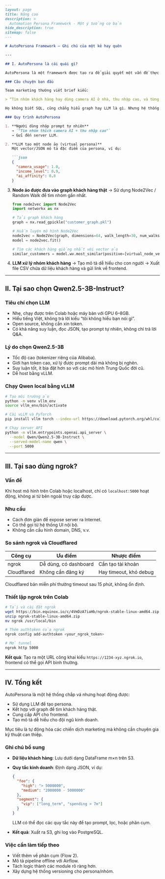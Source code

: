 ```markdown
---
layout: page
title: Nâng cao
description: >
  Automation Persona Framework - Một ý tưởng cơ bản
hide_description: true
sitemap: false
---

# AutoPersona Framework – Ghi chú của một kẻ hay quên

---

## I. AutoPersona là cái quái gì?

AutoPersona là một framework được tạo ra để giải quyết một vấn đề thực tế: làm sao để từ vài dòng mô tả mơ hồ của team marketing, chuyển thành **nhóm khách hàng thật** để triển khai chiến dịch?

### Câu chuyện ban đầu

Team marketing thường viết brief kiểu:

> “Tìm nhóm khách hàng hay dùng camera AI ở nhà, thu nhập cao, và từng sử dụng dịch vụ cloud.”

Họ không biết SQL, cũng chẳng hiểu graph hay LLM là gì. Nhưng hệ thống của chúng ta phải hiểu họ.

### Quy trình AutoPersona

1. **Người dùng nhập prompt tự nhiên**
   → `"Tìm nhóm thích camera AI + thu nhập cao"`
   → Gửi đến server LLM.

2. **LLM tạo một node ảo (virtual persona)**
   Một vector/JSON mô tả đặc điểm của persona, ví dụ:

   ```json
   {
     "camera_usage": 1.0,
     "income_level": 0.9,
     "ai_affinity": 0.8
   }
   ```

3. **Node ảo được đưa vào graph khách hàng thật**
   → Sử dụng Node2Vec / Random Walk để tìm nhóm gần nhất.

   ```python
   from node2vec import Node2Vec
   import networkx as nx

   # Tải graph khách hàng
   graph = nx.read_gpickle("customer_graph.pkl")

   # Huấn luyện mô hình Node2Vec
   node2vec = Node2Vec(graph, dimensions=64, walk_length=30, num_walks=200)
   model = node2vec.fit()

   # Tìm các khách hàng giống nhất với vector ảo
   similar_customers = model.wv.most_similar(positive=[virtual_node_vector], topn=50)
   ```

4. **LLM xử lý nhóm khách hàng**
   → Tạo mô tả dễ hiểu cho con người
   → Xuất file CSV chứa dữ liệu khách hàng và gửi link về frontend.

---

## II. Tại sao chọn Qwen2.5-3B-Instruct?

### Tiêu chí chọn LLM

- Nhẹ, chạy được trên Colab hoặc máy bàn với GPU 6–8GB.
- Hiểu tiếng Việt, không trả lời kiểu “tôi không hiểu bạn nói gì”.
- Open source, không cần xin token.
- Có khả năng suy luận, đọc JSON, tạo prompt tự nhiên, không chỉ trả lời Q&A.

### Lý do chọn Qwen2.5-3B

- Tốc độ cao (tokenizer riêng của Alibaba).
- Giới hạn token cao, xử lý được prompt dài mà không bị nghẽn.
- Suy luận tốt, ít bịa đặt hơn so với các mô hình Trung Quốc đời cũ.
- Dễ host bằng vLLM.

### Chạy Qwen local bằng vLLM

```bash
# Tạo môi trường ảo
python -m venv vllm_env
source vllm_env/bin/activate

# Cài vLLM và PyTorch
pip install vllm torch --index-url https://download.pytorch.org/whl/cu121

# Chạy server API
python -m vllm.entrypoints.openai.api_server \
  --model Qwen/Qwen2.5-3B-Instruct \
  --served-model-name qwen \
  --port 5000
```

---

## III. Tại sao dùng ngrok?

### Vấn đề

Khi host mô hình trên Colab hoặc localhost, chỉ có `localhost:5000` hoạt động, không ai từ bên ngoài truy cập được.

### Nhu cầu

- Cách đơn giản để expose server ra Internet.
- Có thể gọi từ hệ thống UI nội bộ.
- Không cần cấu hình domain, DNS, v.v.

### So sánh ngrok và Cloudflared

| Công cụ      | Ưu điểm                     | Nhược điểm                     |
|--------------|-----------------------------|--------------------------------|
| ngrok        | Dễ dùng, có dashboard       | Cần tạo tài khoản              |
| Cloudflared  | Không cần đăng ký           | Hay timeout, khó debug         |

Cloudflared bản miễn phí thường timeout sau 15 phút, không ổn định.

### Thiết lập ngrok trên Colab

```bash
# Tải và cài đặt ngrok
wget https://bin.equinox.io/c/4VmDzA7iaHb/ngrok-stable-linux-amd64.zip
unzip ngrok-stable-linux-amd64.zip
mv ngrok /usr/local/bin

# Thêm authtoken của ngrok
ngrok config add-authtoken <your_ngrok_token>

# Mở tunnel
ngrok http 5000
```

**Kết quả**: Tạo ra một URL công khai kiểu `https://1234-xyz.ngrok.io`, frontend có thể gọi API bình thường.

---

## IV. Tổng kết

AutoPersona là một hệ thống chắp vá nhưng hoạt động được:
- Sử dụng LLM để tạo persona.
- Kết hợp với graph để tìm khách hàng thật.
- Cung cấp API cho frontend.
- Tạo mô tả dễ hiểu cho đội ngũ kinh doanh.

Mục tiêu là tự động hóa các chiến dịch marketing mà không cần chuyên gia kỹ thuật can thiệp.

### Ghi chú bổ sung

- **Dữ liệu khách hàng**: Lưu dưới dạng DataFrame m×n trên S3.
- **Quy tắc kinh doanh**: Định dạng JSON, ví dụ:

   ```json
   {
     "fee": {
       "high": "> 5000000",
       "medium": "2000000 - 5000000"
     },
     "segment": {
       "vip": ["long_term", "spending > 7m"]
     }
   }
   ```

   LLM có thể đọc các quy tắc này để tạo prompt, lọc, hoặc phân cụm.

- **Kết quả**: Xuất ra S3, ghi log vào PostgreSQL.

### Việc cần làm tiếp theo

- Viết thêm về phân cụm (Flow 2).
- Mô tả pipeline offline với Airflow.
- Tách logic thành các module rõ ràng hơn.
- Xây dựng hệ thống versioning cho persona/nhóm.
```